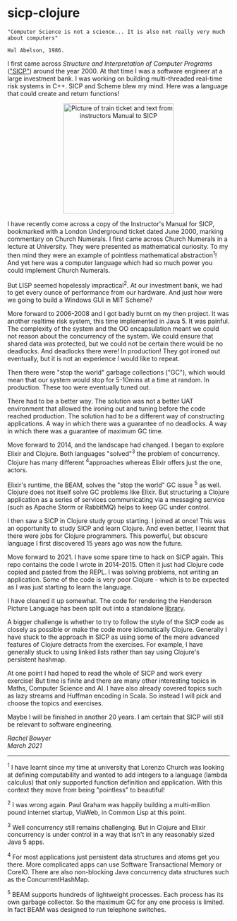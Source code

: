 # sicp-clojure

    "Computer Science is not a science... It is also not really very much about computers"

    Hal Abelson, 1986.

I first came across _Structure and Interpretation of Computer Programs_ 
(["SICP"](https://mitpress.mit.edu/sites/default/files/sicp/full-text/book/book.html)) 
around the year 2000. At that time I was a software engineer at a large
investment bank. I was working on building multi-threaded real-time risk systems 
in C++. SICP and Scheme blew my mind. Here was a language that could create and
return functions!

<p style="text-align:center;">
<img src="https://github.com/rachbowyer/sicp-clojure/blob/rachbowyer/sicp_and_train_ticket.jpg" 
alt="Picture of train ticket and text from instructors Manual to SICP" width="250"/>
</p>

I have recently come across a copy of the Instructor's Manual for SICP, bookmarked
with a London Underground ticket dated June 2000, marking commentary on Church
Numerals. I first came across Church Numerals in a lecture at University. They
were presented as mathematical curiosity. To my then mind they were an example of 
pointless mathematical abstraction<sup>1</sup>! And yet here was a computer language 
which had so much power you could implement Church Numerals.

But LISP seemed hopelessly impractical<sup>2</sup>. At our investment bank, we 
had to get every ounce of performance from our hardware. And just how were 
we going to build a Windows GUI in MIT Scheme?

More forward to 2006-2008 and I got badly burnt on my then project. It was another
realtime risk system, this time implemented in Java 5. It was painful. The 
complexity of the system and the OO encapsulation meant we could not reason about
the concurrency of the system. We could ensure that shared data was protected, 
but we could not be certain there would be no deadlocks. And deadlocks there were!
In production! They got ironed out eventually, but it is not an experience I 
would like to repeat.

Then there were "stop the world" garbage collections ("GC"), which would mean that
our system would stop for 5-10mins at a time at random. In production. These too
were eventually tuned out.

There had to be a better way. The solution was not a better UAT environment that
allowed the ironing out and tuning before the code reached production. The solution
had to be a different way of constructing applications. A way in which there was
a guarantee of no deadlocks. A way in which there was a guarantee of maximum 
GC time.

Move forward to 2014, and the landscape had changed. I began to explore Elixir and
Clojure. Both languages "solved"<sup>3</sup> the problem of concurrency. Clojure 
has many different <sup>4</sup>approaches whereas Elixir offers just the one, actors.

Elixir's runtime, the BEAM, solves the "stop the world" GC issue <sup>5</sup> as well. 
Clojure does not itself solve GC problems like Elixir. But structuring a Clojure 
application as a series of services communicating via a messaging service 
(such as Apache Storm or RabbitMQ) helps to keep GC under control.

I then saw a SICP in Clojure study group starting. I joined at once! This was an
opportunity to study SICP and learn Clojure. And even better, I learnt that there
were jobs for Clojure programmers. This powerful, but obscure language I first 
discovered 15 years ago was now the future.

Move forward to 2021. I have some spare time to hack on SICP again. This repo 
contains the code I wrote in 2014-2015. Often it just had Clojure code copied 
and pasted from the REPL. I was solving problems, not writing an application.
Some of the code is very poor Clojure - which is to be expected as
I was just starting to learn the language.

I have cleaned it up somewhat. The code for rendering the Henderson Picture 
Language has been split out into a standalone 
[library](https://github.com/rachbowyer/henderson).

A bigger challenge is whether to try to follow the style of the SICP code as
closely as possible or make the code more idiomatically Clojure. Generally I
have stuck to the approach in SICP as using some of the more advanced features
of Clojure detracts from the exercises. For example, I have generally stuck to 
using linked lists rather than say using Clojure's persistent hashmap. 

At one point I had hoped to read the whole of SICP and work every exercise! But
time is finite and there are many other interesting topics in Maths, 
Computer Science and AI. I have also already covered topics such as lazy 
streams and Huffman encoding in Scala. So instead I will pick and choose 
the topics and exercises.

Maybe I will be finished in another 20 years. I am certain that SICP will still
be relevant to software engineering.





_Rachel Bowyer_<br>
_March 2021_
<hr>
<sup>1</sup> I have learnt since my time at university that Lorenzo Church was 
looking at defining computability and wanted to add integers to a language 
(lambda calculus) that only supported function definition and application. With 
this context they move from being "pointless" to beautiful!


<sup>2</sup> I was wrong again. Paul Graham was happily building a multi-million
pound internet startup, ViaWeb, in Common Lisp at this point.

<sup>3</sup> Well concurrency still remains challenging. But in Clojure and Elixir
concurrency is under control in a way that isn't in any reasonably sized Java 5
apps.

<sup>4</sup> For most applications just persistent data structures and atoms get
you there. More complicated apps can use Software Transactional Memory or
CoreIO. There are also non-blocking Java concurrency data structures such as 
the ConcurrentHashMap.

<sup>5</sup> BEAM supports hundreds of lightweight processes. 
Each process has its own garbage collector. So the maximum GC for any one
process is limited. In fact BEAM was designed to run telephone switches.



